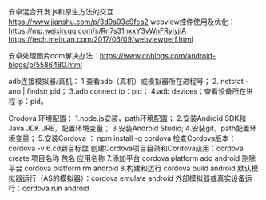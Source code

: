  
安卓混合开发 js和原生方法的交互：
https://www.jianshu.com/p/3d9a93c9fea2
webview控件使用及优化：
https://mp.weixin.qq.com/s/Rn7s31nxxY3vWnFRyjyjiA
https://tech.meituan.com/2017/06/09/webviewperf.html

安卓处理图片oom解决办法：https://www.cnblogs.com/android-blogs/p/5586480.html



adb连接模拟器/真机：
1.查看adb（真机）或模拟器所在进程号；
2. netstat -ano | findstr pid；
3.adb connect ip：pid；
4.adb devices；查看设备所在进程 ip：pid。

Crodova 环境配置：
1.node.js安装，path环境配置；
2.安装Android SDK和Java JDK JRE，配置环境变量；
3.安装Android Studio;
4.安装git，path配置环境变量；
5.安装Cordova ： npm install -g cordova
  检查Cordova版本：cordova -v
6.cd到目标盘 创建Cordova项目目录和Cordova应用：cordova create 项目名称 包名 应用名称
7.添加平台 cordova platform add android 
  删除平台 cordova platform rm android
8.构建和运行 cordova build android
 默认模拟器运行（AS的模拟器）：cordova emulate android
 外部模拟器或真实设备运行：cordova run android
 
